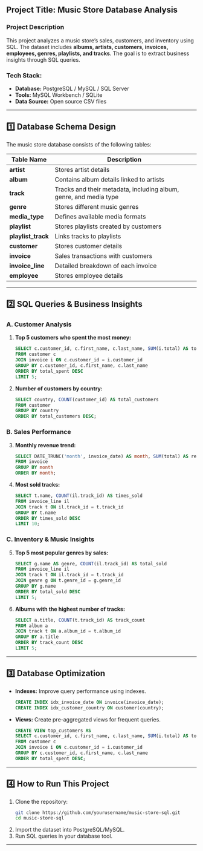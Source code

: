 
## **Project Title: Music Store Database Analysis**  

### **Project Description**  
This project analyzes a music store’s sales, customers, and inventory using SQL. The dataset includes **albums, artists, customers, invoices, employees, genres, playlists, and tracks**. The goal is to extract business insights through SQL queries.  

### **Tech Stack:**  
- **Database:** PostgreSQL / MySQL / SQL Server  
- **Tools:** MySQL Workbench / SQLite  
- **Data Source:** Open source CSV files  

---

## **1️⃣ Database Schema Design**  
The music store database consists of the following tables:  

| **Table Name**     | **Description** |  
|--------------------|----------------|  
| **artist**         | Stores artist details |  
| **album**          | Contains album details linked to artists |  
| **track**          | Tracks and their metadata, including album, genre, and media type |  
| **genre**          | Stores different music genres |  
| **media_type**     | Defines available media formats |  
| **playlist**       | Stores playlists created by customers |  
| **playlist_track** | Links tracks to playlists |  
| **customer**       | Stores customer details |  
| **invoice**        | Sales transactions with customers |  
| **invoice_line**   | Detailed breakdown of each invoice |  
| **employee**       | Stores employee details |  

---

## **2️⃣ SQL Queries & Business Insights**  

### **A. Customer Analysis**  
1. **Top 5 customers who spent the most money:**  
   ```sql
   SELECT c.customer_id, c.first_name, c.last_name, SUM(i.total) AS total_spent
   FROM customer c
   JOIN invoice i ON c.customer_id = i.customer_id
   GROUP BY c.customer_id, c.first_name, c.last_name
   ORDER BY total_spent DESC
   LIMIT 5;
   ```

2. **Number of customers by country:**  
   ```sql
   SELECT country, COUNT(customer_id) AS total_customers
   FROM customer
   GROUP BY country
   ORDER BY total_customers DESC;
   ```

### **B. Sales Performance**  
3. **Monthly revenue trend:**  
   ```sql
   SELECT DATE_TRUNC('month', invoice_date) AS month, SUM(total) AS revenue
   FROM invoice
   GROUP BY month
   ORDER BY month;
   ```

4. **Most sold tracks:**  
   ```sql
   SELECT t.name, COUNT(il.track_id) AS times_sold
   FROM invoice_line il
   JOIN track t ON il.track_id = t.track_id
   GROUP BY t.name
   ORDER BY times_sold DESC
   LIMIT 10;
   ```

### **C. Inventory & Music Insights**  
5. **Top 5 most popular genres by sales:**  
   ```sql
   SELECT g.name AS genre, COUNT(il.track_id) AS total_sold
   FROM invoice_line il
   JOIN track t ON il.track_id = t.track_id
   JOIN genre g ON t.genre_id = g.genre_id
   GROUP BY g.name
   ORDER BY total_sold DESC
   LIMIT 5;
   ```

6. **Albums with the highest number of tracks:**  
   ```sql
   SELECT a.title, COUNT(t.track_id) AS track_count
   FROM album a
   JOIN track t ON a.album_id = t.album_id
   GROUP BY a.title
   ORDER BY track_count DESC
   LIMIT 5;
   ```

---

## **3️⃣ Database Optimization**  
- **Indexes:** Improve query performance using indexes.  
   ```sql
   CREATE INDEX idx_invoice_date ON invoice(invoice_date);
   CREATE INDEX idx_customer_country ON customer(country);
   ```
- **Views:** Create pre-aggregated views for frequent queries.  
   ```sql
   CREATE VIEW top_customers AS
   SELECT c.customer_id, c.first_name, c.last_name, SUM(i.total) AS total_spent
   FROM customer c
   JOIN invoice i ON c.customer_id = i.customer_id
   GROUP BY c.customer_id, c.first_name, c.last_name
   ORDER BY total_spent DESC;
   ```

---

## **4️⃣ How to Run This Project**  
1. Clone the repository:  
   ```bash
   git clone https://github.com/yourusername/music-store-sql.git
   cd music-store-sql
   ```
2. Import the dataset into PostgreSQL/MySQL.  
3. Run SQL queries in your database tool.  

---
